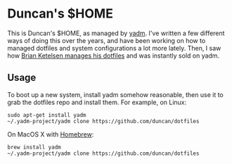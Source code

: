 # Duncan's $HOME

This is Duncan's $HOME, as managed by [yadm](https://yadm.io). I've written a few different ways of doing this over the years, and have been working on how to managed dotfiles and system configurations a lot more lately. Then, I saw how [Brian Ketelsen manages his dotfiles](https://github.com/bketelsen/dotfiles) and was instantly sold on yadm.

## Usage

To boot up a new system, install yadm somehow reasonable, then use it to grab the dotfiles repo and install them. For example, on Linux:

```
sudo apt-get install yadm
~/.yadm-project/yadm clone https://github.com/duncan/dotfiles
```
On MacOS X with [Homebrew](https://brew.sh):

```
brew install yadm
~/.yadm-project/yadm clone https://github.com/duncan/dotfiles
```
